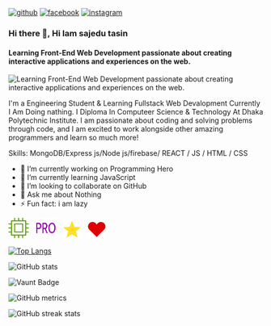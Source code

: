 [<img src='https://cdn.jsdelivr.net/npm/simple-icons@3.0.1/icons/github.svg' alt='github' height='40'>](https://github.com/sajedul4d)  [<img src='https://cdn.jsdelivr.net/npm/simple-icons@3.0.1/icons/facebook.svg' alt='facebook' height='40'>](https://www.facebook.com/https://www.facebook.com/tahsinahmed.tahsin.16)  [<img src='https://cdn.jsdelivr.net/npm/simple-icons@3.0.1/icons/instagram.svg' alt='instagram' height='40'>](https://www.instagram.com/https://www.instagram.com/sajedul_tsin//)  
### Hi there 👋, Hi Iam sajedu tasin
#### Learning Front-End Web Development passionate about creating interactive applications and experiences on the web.
![Learning Front-End Web Development passionate about creating interactive applications and experiences on the web.](https://scontent.fdac14-1.fna.fbcdn.net/v/t39.30808-6/473108071_1370785940965877_2515784074702408556_n.jpg?_nc_cat=111&ccb=1-7&_nc_sid=6ee11a&_nc_ohc=HFYtONgF1NUQ7kNvgE-hD3j&_nc_oc=Adg6xKwgzBxNrCJrof9s4numVYvFI7q49OL7KUtHB-NN_Fuvx9HI1P8SfjfQZ8AQcFo&_nc_zt=23&_nc_ht=scontent.fdac14-1.fna&_nc_gid=AdpJBloGY4cyOgd3kytqvTe&oh=00_AYA3XuSTYOlvnnJfz32IArQwvcr0yv3AvXAE5iJg4l9QWg&oe=67B01866)

I'm a Engineering Student & Learning Fullstack Web Devalopment Currently I Am Doing nathing. I  Diploma In Computeer Science & Technology At Dhaka  Polytechnic Institute. I am passionate about coding and solving problems through code, and I am excited to work alongside other amazing programmers and learn so much more!

Skills: MongoDB/Express js/Node js/firebase/ REACT / JS / HTML / CSS

- 🔭 I’m currently working on Programming Hero 
- 🌱 I’m currently learning JavaScript 
- 👯 I’m looking to collaborate on GitHub 
- 💬 Ask me about Nothing 
- ⚡ Fun fact: i am lazy 




<a href='https://docs.github.com/en/developers'><img src='https://raw.githubusercontent.com/acervenky/animated-github-badges/master/assets/devbadge.gif' width='40' height='40'></a> <a href='https://github.com/pricing'><img src='https://raw.githubusercontent.com/acervenky/animated-github-badges/master/assets/pro.gif' width='40' height='40'></a> <a href='https://stars.github.com/'><img src='https://raw.githubusercontent.com/acervenky/animated-github-badges/master/assets/starbadge.gif' width='35' height='35'></a> <a href='https://docs.github.com/en/github/supporting-the-open-source-community-with-github-sponsors'><img src='https://raw.githubusercontent.com/acervenky/animated-github-badges/master/assets/sponsorbadge.gif' width='35' height='35'></a> 

[![Top Langs](https://github-readme-stats.vercel.app/api/top-langs/?username=sajedul4d)](https://github.com/anuraghazra/github-readme-stats)

![GitHub stats](https://github-readme-stats.vercel.app/api?username=sajedul4d&show_icons=true&count_private=true)  

![Vaunt Badge](https://api.vaunt.dev/v1/github/entities/sajedul4d/contributions?format=svg&private=true)  

![GitHub metrics](https://metrics.lecoq.io/sajedul4d)  

![GitHub streak stats](https://streak-stats.demolab.com/?user=sajedul4d)  



